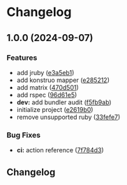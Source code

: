 # Changelog

## 1.0.0 (2024-09-07)


### Features

* add jruby ([e3a5eb1](https://github.com/DashBrains/konstruo/commit/e3a5eb11eba0f932611e1d6871679b2942da51aa))
* add konstruo mapper ([e285212](https://github.com/DashBrains/konstruo/commit/e285212a6ebc861a7ca0b8f297dc2002dfe95789))
* add matrix ([470d501](https://github.com/DashBrains/konstruo/commit/470d50167820def2a1a508a5388bfb7f214c1b1d))
* add rspec ([96d61e5](https://github.com/DashBrains/konstruo/commit/96d61e5dc2068e40034666c8eda74c882d0d4539))
* **dev:** add bundler audit ([f5fb9ab](https://github.com/DashBrains/konstruo/commit/f5fb9ab4b460d33d0aac2f39a7cdde5fbc8252b2))
* initialize project ([e2619b0](https://github.com/DashBrains/konstruo/commit/e2619b0f2562bcf5e3b23b9b60ba385c7aa4257d))
* remove unsupported ruby ([33fefe7](https://github.com/DashBrains/konstruo/commit/33fefe73013b9a217a4b8d3872ce2e374cb10b8e))


### Bug Fixes

* **ci:** action reference ([7f784d3](https://github.com/DashBrains/konstruo/commit/7f784d3ac142680f93afc4ca1b10066dd0d19b70))

## Changelog
